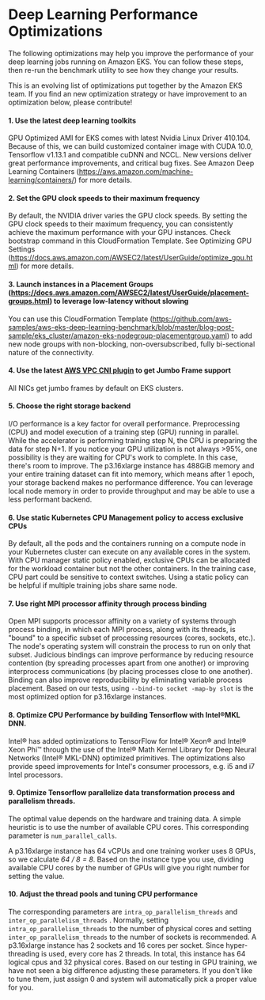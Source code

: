 # Deep Learning Performance Optimizations

The following optimizations may help you improve the performance of your deep learning jobs running on Amazon EKS. You can follow these steps, then re-run the benchmark utility to see how they change your results.

This is an evolving list of optimizations put together by the Amazon EKS team. If you find an new optimization strategy or have improvement to an optimization below, please contribute!

#### 1\. Use the latest deep learning toolkits
GPU Optimized AMI for EKS comes with latest Nvidia Linux Driver 410.104. Because of this, we can build customized container image with CUDA 10.0, Tensorflow v1.13.1 and compatible cuDNN and NCCL. New versions deliver great performance improvements, and critical bug fixes. See Amazon Deep Learning Containers (https://aws.amazon.com/machine-learning/containers/) for more details.

#### 2\. Set the GPU clock speeds to their maximum frequency
By default, the NVIDIA driver varies the GPU clock speeds. By setting the GPU clock speeds to their maximum frequency, you can consistently achieve the maximum performance with your GPU instances. Check bootstrap command in this CloudFormation Template. See Optimizing GPU Settings (https://docs.aws.amazon.com/AWSEC2/latest/UserGuide/optimize_gpu.html) for more details.

#### 3\. Launch instances in a Placement Groups (https://docs.aws.amazon.com/AWSEC2/latest/UserGuide/placement-groups.html) to leverage low-latency without slowing

You can use this CloudFormation Template (https://github.com/aws-samples/aws-eks-deep-learning-benchmark/blob/master/blog-post-sample/eks_cluster/amazon-eks-nodegroup-placementgroup.yaml) to add new node groups with non-blocking, non-oversubscribed, fully bi-sectional nature of the connectivity.

#### 4\. Use the latest [AWS VPC CNI plugin](https://github.com/aws/amazon-vpc-cni-k8s) to get Jumbo Frame support
All NICs get jumbo frames by default on EKS clusters.

#### 5\. Choose the right storage backend
I/O performance is a key factor for overall performance. Preprocessing (CPU) and model execution of a training step (GPU) running in parallel. While the accelerator is performing training step N, the CPU is preparing the data for step N+1. If you notice your GPU utilization is not always >95%, one possibility is they are waiting for CPU's work to complete. In this case, there's room to improve. The p3.16xlarge instance has 488GiB memory and your entire training dataset can fit into memory, which means after 1 epoch, your storage backend makes no performance difference. You can leverage local node memory in order to provide throughput and may be able to use a less performant backend.

#### 6\. Use static Kubernetes CPU Management policy to access exclusive CPUs
By default, all the pods and the containers running on a compute node in your Kubernetes cluster can execute on any available cores in the system. With CPU manager static policy enabled, exclusive CPUs can be allocated for the workload container but not the other containers. In the training case, CPU part could be sensitive to context switches. Using a static policy can be helpful if multiple training jobs share same node.

#### 7\. Use right MPI processor affinity through process binding
Open MPI supports processor affinity on a variety of systems through process binding, in which each MPI process, along with its threads, is "bound" to a specific subset of processing resources (cores, sockets, etc.). The node's operating system will constrain the process to run on only that subset. Judicious bindings can improve performance by reducing resource contention (by spreading processes apart from one another) or improving interprocess communications (by placing processes close to one another). Binding can also improve reproducibility by eliminating variable process placement. Based on our tests, using `--bind-to socket -map-by slot` is the most optimized option for p3.16xlarge instances.

#### 8\. Optimize CPU Performance by building Tensorflow with Intel®MKL DNN.
Intel® has added optimizations to TensorFlow for Intel® Xeon® and Intel® Xeon Phi™ through the use of the Intel® Math Kernel Library for Deep Neural Networks (Intel® MKL-DNN) optimized primitives. The optimizations also provide speed improvements for Intel's consumer processors, e.g. i5 and i7 Intel processors.

#### 9\. Optimize Tensorflow parallelize data transformation process and parallelism threads.
The optimal value depends on the hardware and training data. A simple heuristic is to use the number of available CPU cores. This corresponding parameter is `num_parallel_calls`.

A p3.16xlarge instance has 64 vCPUs and one training worker uses 8 GPUs, so we calculate *64 / 8 = 8*. Based on the instance type you use, dividing available CPU cores by the number of GPUs will give you right number for setting the value.

#### 10\. Adjust the thread pools and tuning CPU performance
The corresponding parameters are `intra_op_parallelism_threads` and  `inter_op_parallelism_threads` . Normally, setting `intra_op_parallelism_threads` to the number of physical cores and setting `inter_op_parallelism_threads` to the number of sockets is recommended. A p3.16xlarge instance has 2 sockets and 16 cores per socket. Since hyper-threading is used, every core has 2 threads. In total, this instance has 64 logical cpus and 32 physical cores. Based on our testing in GPU training, we have not seen a big difference adjusting these parameters. If you don't like to tune them, just assign 0 and system will automatically pick a proper value for you.

